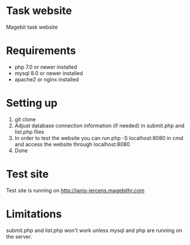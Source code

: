 # Task website

Magebit task website

# Requirements
- php 7.0 or newer installed
- mysql 8.0 or newer installed
- apache2 or nginx installed

# Setting up
1. git clone
2. Adjust database connection information (if needed) in submit.php and list.php files
3. In order to test the website you can run php -S localhost:8080 in cmd and access the website through localhost:8080
4. Done

# Test site
Test site is running on http://janis-jercens.magebithr.com

# Limitations
submit.php and list.php won't work unless mysql and php are running on the server.

